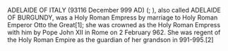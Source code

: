 ADELAIDE OF ITALY (93116 December 999 AD) (; ), also called ADELAIDE OF BURGUNDY, was a Holy Roman Empress by marriage to Holy Roman Emperor Otto the Great[1]; she was crowned as the Holy Roman Empress with him by Pope John XII in Rome on 2 February 962. She was regent of the Holy Roman Empire as the guardian of her grandson in 991-995.[2]
